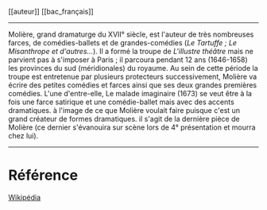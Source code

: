 [[auteur]] [[bac_français]]
___
Molière, grand dramaturge du XVII° siècle, est l'auteur de très nombreuses farces, de comédies-ballets et de grandes-comédies (*Le Tartuffe ; Le Misanthrope et d'autres...*).
Il a formé la troupe de *L'illustre théâtre* mais ne parvient pas à s'imposer à Paris ; il parcoura pendant 12 ans (1646-1658) les provinces du sud (méridionales) du royaume. Au sein de cette période la troupe est entretenue par plusieurs protecteurs successivement, Molière va écrire des petites comédies et farces ainsi que ses deux grandes premières comédies.
L'une d'entre-elle, Le malade imaginaire (1673) se veut être à la fois une farce satirique et une comédie-ballet mais avec des accents dramatiques. à l'image de ce que Molière voulait faire puisque c'est un grand créateur de formes dramatiques. il s'agit de la dernière pièce de Molière (ce dernier s'évanouira sur scène lors de 4° présentation et mourra chez lui).
___
# Référence
[Wikipédia](https://fr.wikipedia.org/wiki/Moli%C3%A8re)